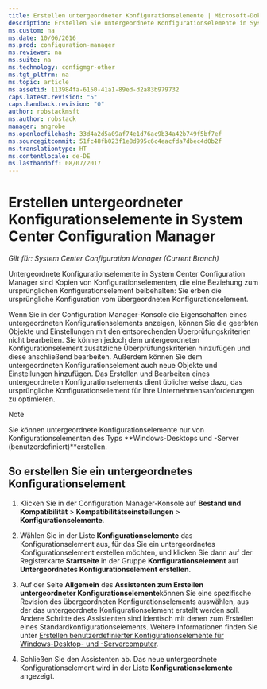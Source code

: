 ```yaml
---
title: Erstellen untergeordneter Konfigurationselemente | Microsoft-Dokumentation
description: Erstellen Sie untergeordnete Konfigurationselemente in System Center Configuration Manager.
ms.custom: na
ms.date: 10/06/2016
ms.prod: configuration-manager
ms.reviewer: na
ms.suite: na
ms.technology: configmgr-other
ms.tgt_pltfrm: na
ms.topic: article
ms.assetid: 113984fa-6150-41a1-89ed-d2a83b979732
caps.latest.revision: "5"
caps.handback.revision: "0"
author: robstackmsft
ms.author: robstack
manager: angrobe
ms.openlocfilehash: 33d4a2d5a09af74e1d76ac9b34a42b749f5bf7ef
ms.sourcegitcommit: 51fc48fb023f1e8d995c6c4eacfda7dbec4d0b2f
ms.translationtype: HT
ms.contentlocale: de-DE
ms.lasthandoff: 08/07/2017
---
```

# <a name="how-to-create-child-configuration-items-in-system-center-configuration-manager"></a>Erstellen untergeordneter Konfigurationselemente in System Center Configuration Manager

*Gilt für: System Center Configuration Manager (Current Branch)*

Untergeordnete Konfigurationselemente in System Center Configuration Manager sind Kopien von Konfigurationselementen, die eine Beziehung zum ursprünglichen Konfigurationselement beibehalten: Sie erben die ursprüngliche Konfiguration vom übergeordneten Konfigurationselement.  

Wenn Sie in der Configuration Manager-Konsole die Eigenschaften eines untergeordneten Konfigurationselements anzeigen, können Sie die geerbten Objekte und Einstellungen mit den entsprechenden Überprüfungskriterien nicht bearbeiten. Sie können jedoch dem untergeordneten Konfigurationselement zusätzliche Überprüfungskriterien hinzufügen und diese anschließend bearbeiten. Außerdem können Sie dem untergeordneten Konfigurationselement auch neue Objekte und Einstellungen hinzufügen.
Das Erstellen und Bearbeiten eines untergeordneten Konfigurationselements dient üblicherweise dazu, das ursprüngliche Konfigurationselement für Ihre Unternehmensanforderungen zu optimieren.  

> [!NOTE]  
>  Sie können untergeordnete Konfigurationselemente nur von Konfigurationselementen des Typs **Windows-Desktops und -Server (benutzerdefiniert)**erstellen.  

## <a name="to-create-a-child-configuration-item"></a>So erstellen Sie ein untergeordnetes Konfigurationselement  

1.  Klicken Sie in der Configuration Manager-Konsole auf **Bestand und Kompatibilität** > **Kompatibilitätseinstellungen** > **Konfigurationselemente**.  

3.  Wählen Sie in der Liste **Konfigurationselemente** das Konfigurationselement aus, für das Sie ein untergeordnetes Konfigurationselement erstellen möchten, und klicken Sie dann auf der Registerkarte **Startseite** in der Gruppe **Konfigurationselement** auf **Untergeordnetes Konfigurationselement erstellen**.  

4.  Auf der Seite **Allgemein** des **Assistenten zum Erstellen untergeordneter Konfigurationselemente**können Sie eine spezifische Revision des übergeordneten Konfigurationselements auswählen, aus der das untergeordnete Konfigurationselement erstellt werden soll. Andere Schritte des Assistenten sind identisch mit denen zum Erstellen eines Standardkonfigurationselements. Weitere Informationen finden Sie unter [Erstellen benutzerdefinierter Konfigurationselemente für Windows-Desktop- und -Servercomputer](../../compliance/deploy-use/create-custom-configuration-items-for-windows-desktop-and-server-computers-managed-with-the-client.md).  

5.  Schließen Sie den Assistenten ab. Das neue untergeordnete Konfigurationselement wird in der Liste **Konfigurationselemente** angezeigt.  
